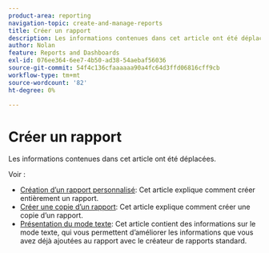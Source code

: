 ```yaml
---
product-area: reporting
navigation-topic: create-and-manage-reports
title: Créer un rapport
description: Les informations contenues dans cet article ont été déplacées.
author: Nolan
feature: Reports and Dashboards
exl-id: 076ee364-6ee7-4b50-ad38-54aebaf56036
source-git-commit: 54f4c136cfaaaaaa90a4fc64d3ffd06816cff9cb
workflow-type: tm+mt
source-wordcount: '82'
ht-degree: 0%

---
```


# Créer un rapport

Les informations contenues dans cet article ont été déplacées.

Voir :

* [Création d’un rapport personnalisé](../../../reports-and-dashboards/reports/creating-and-managing-reports/create-custom-report.md): Cet article explique comment créer entièrement un rapport.
* [Créer une copie d’un rapport](../../../reports-and-dashboards/reports/creating-and-managing-reports/create-copy-report.md): Cet article explique comment créer une copie d’un rapport.
* [Présentation du mode texte](../../../reports-and-dashboards/reports/text-mode/understand-text-mode.md): Cet article contient des informations sur le mode texte, qui vous permettent d’améliorer les informations que vous avez déjà ajoutées au rapport avec le créateur de rapports standard.
